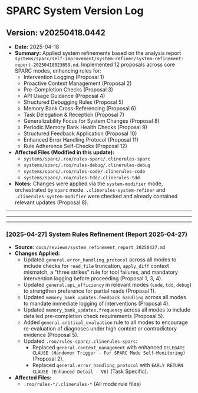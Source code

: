 # SPARC System Version Log

## Version: v20250418.0442
- **Date:** 2025-04-18
- **Summary:** Applied system refinements based on the analysis report `systems/sparc/self-improvement/system-refiner/system-refinement-report-20250418023659.md`. Implemented 12 proposals across core SPARC modes, enhancing rules for:
    - Intervention Logging (Proposal 1)
    - Proactive Context Management (Proposal 2)
    - Pre-Completion Checks (Proposal 3)
    - API Usage Guidance (Proposal 4)
    - Structured Debugging Rules (Proposal 5)
    - Memory Bank Cross-Referencing (Proposal 6)
    - Task Delegation & Reception (Proposal 7)
    - Generalizability Focus for System Changes (Proposal 8)
    - Periodic Memory Bank Health Checks (Proposal 9)
    - Structured Feedback Application (Proposal 10)
    - Enhanced Error Handling Protocol (Proposal 11)
    - Rule Adherence Self-Checks (Proposal 12)
- **Affected Files (Modified in this update):**
    - `systems/sparc/.roo/rules-sparc/.clinerules-sparc`
    - `systems/sparc/.roo/rules-debug/.clinerules-debug`
    - `systems/sparc/.roo/rules-code/.clinerules-code`
    - `systems/sparc/.roo/rules-tdd/.clinerules-tdd`
- **Notes:** Changes were applied via the `system-modifier` mode, orchestrated by `sparc` mode. `.clinerules-system-refiner` and `.clinerules-system-modifier` were checked and already contained relevant updates (Proposal 8).

---
---

---

### [2025-04-27] System Rules Refinement (Report 2025-04-27)

- **Source:** `docs/reviews/system_refinement_report_20250427.md`
- **Changes Applied:**
    - Updated `general.error_handling_protocol` across all modes to include checks for `read_file` truncation, `apply_diff` context mismatch, a "three strikes" rule for tool failures, and mandatory intervention logging before proceeding (Proposal 1, 3, 4).
    - Updated `general.api_efficiency` in relevant modes (`code`, `tdd`, `debug`) to strengthen preference for partial reads (Proposal 1).
    - Updated `memory_bank_updates.feedback_handling` across all modes to mandate immediate logging of interventions (Proposal 4).
    - Updated `memory_bank_updates.frequency` across all modes to include detailed pre-completion check requirements (Proposal 5).
    - Added `general.critical_evaluation` rule to all modes to encourage re-evaluation of diagnoses under high context or contradictory evidence (Proposal 5).
    - Updated `.roo/rules-sparc/.clinerules-sparc`:
        - Replaced `general.context_management` with enhanced `DELEGATE CLAUSE (Handover Trigger - For SPARC Mode Self-Monitoring)` (Proposal 2).
        - Replaced `general.error_handling_protocol` with `EARLY RETURN CLAUSE (Enhanced Detail - V6)` (Task Specific).
- **Affected Files:**
    - `.roo/rules-*/.clinerules-*` (All mode rule files)